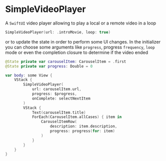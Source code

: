 # SimpleVideoPlayer

A `SwiftUI` video player allowing to play a local or a remote video in a loop

```swift
SimpleVideoPlayer(url: .introMovie, loop: true)
```
or to update the state in order to perform some UI changes. In the initializer you can choose some arguments like `progress`, progress `frequency`, `loop` mode or even the completion closure to determine if the video ended  

```swift
@State private var carouselItem: CarouselItem = .first
@State private var progress: Double = 0

var body: some View {
    VStack {
        SimpleVideoPlayer(
            url: carouselItem.url, 
            progress: $progress, 
            onComplete: selectNextItem
        )
        VStack {
            Text(carouselItem.title)
            ForEach(CarouselItem.allCases) { item in
                CarouselItemRow(
                    description: item.description,
                    progress: progress(for: item)
                )
            }
        }
    }
}
``` 

